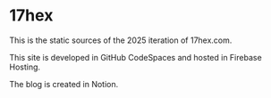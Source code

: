 # 17hex
This is the static sources of the 2025 iteration of 17hex.com.

This site is developed in GitHub CodeSpaces and hosted in Firebase Hosting.

The blog is created in Notion.